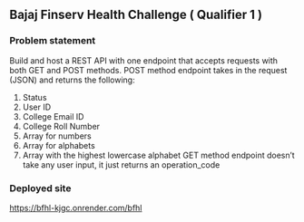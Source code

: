 
## Bajaj Finserv Health Challenge ( Qualifier 1 )
### Problem statement
Build and host a REST API with one endpoint that accepts requests with both GET and POST methods.
POST method endpoint takes in the request (JSON) and returns the following:
1. Status
2. User ID
3. College Email ID
4. College Roll Number
5. Array for numbers
6. Array for alphabets
7. Array with the highest lowercase alphabet
   GET method endpoint doesn’t take any user input, it just returns an operation_code

### Deployed site
https://bfhl-kjgc.onrender.com/bfhl
